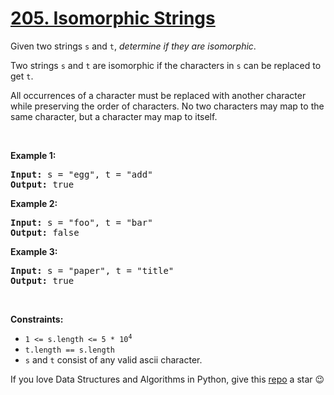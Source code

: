 # [205. Isomorphic Strings][title]

<p>Given two strings <code>s</code> and <code>t</code>, <em>determine if they are isomorphic</em>.</p>
<p>Two strings <code>s</code> and <code>t</code> are isomorphic if the characters in <code>s</code> can be replaced to get <code>t</code>.</p>
<p>All occurrences of a character must be replaced with another character while preserving the order of characters. No two characters may map to the same character, but a character may map to itself.</p>
<p> </p>
<p><strong>Example 1:</strong></p>
<pre><strong>Input:</strong> s = "egg", t = "add"
<strong>Output:</strong> true
</pre><p><strong>Example 2:</strong></p>
<pre><strong>Input:</strong> s = "foo", t = "bar"
<strong>Output:</strong> false
</pre><p><strong>Example 3:</strong></p>
<pre><strong>Input:</strong> s = "paper", t = "title"
<strong>Output:</strong> true
</pre>
<p> </p>
<p><strong>Constraints:</strong></p>
<ul>
<li><code>1 &lt;= s.length &lt;= 5 * 10<sup>4</sup></code></li>
<li><code>t.length == s.length</code></li>
<li><code>s</code> and <code>t</code> consist of any valid ascii character.</li>
</ul>


If you love Data Structures and Algorithms in Python, give this [repo][me] a star :wink:

[title]: https://leetcode.com/problems/isomorphic-strings
[me]: https://github.com/bumblebee211196/awesome-python-leetcode